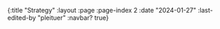{:title "Strategy"
 :layout :page
 :page-index 2
 :date "2024-01-27"
 :last-edited-by "pleituer"
 :navbar? true}
